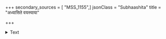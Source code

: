 +++
secondary_sources = [ "MSS_1155",]
jsonClass = "Subhaashita"
title = "अध्यासिते वयस्याया"

+++

<details><summary>Text</summary>

अध्यासिते वयस्याया भवता महता हृदि।  
स्तनावन्तरसंमान्तौ निष्क्रान्तौ ब्रूमहे बहिः॥
</details>
